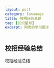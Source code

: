 ```yaml
---
layout: post
category: lanuuage
title: 校招经验总结
tag: [知识星球]
excerpt: 阿秀的学习圈子
---
```






## 校招经验总结



校招经验总结

